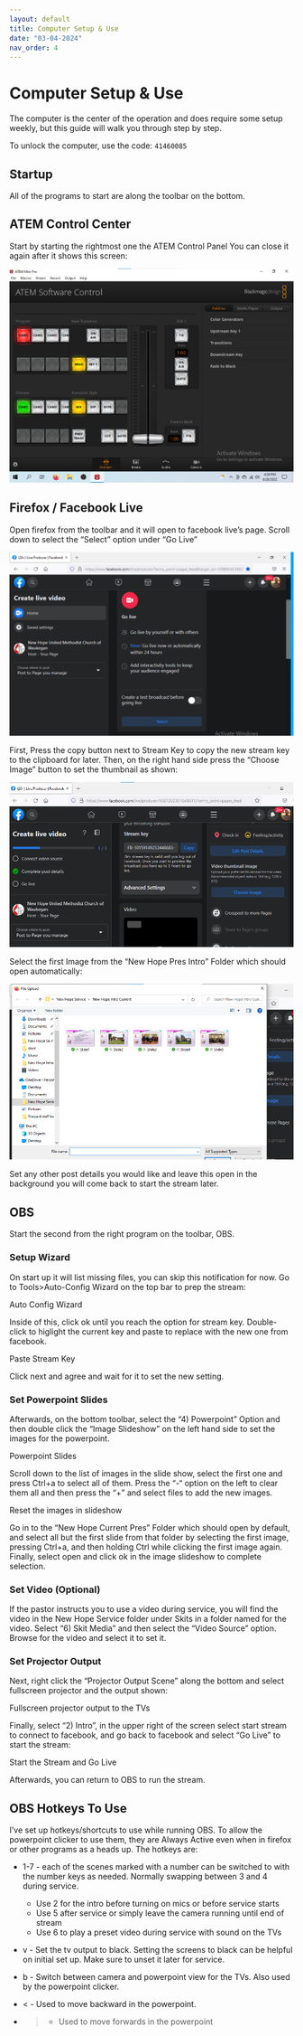 ```yaml
---
layout: default
title: Computer Setup & Use
date: "03-04-2024"
nav_order: 4
---
```

# Computer Setup & Use

The computer is the center of the operation and does require some setup weekly, but this guide will walk you through step by step.

To unlock the computer, use the code: `41460085`

## Startup

All of the programs to start are along the toolbar on the bottom.

## ATEM Control Center

Start by starting the rightmost one the ATEM Control Panel You can close it again after it shows this screen:

![ATEM Started](assets/ATEM_Started.png)

## Firefox / Facebook Live

Open firefox from the toolbar and it will open to facebook live’s page. Scroll down to select the “Select” option under “Go Live”

![Go Live Option](assets/Go_Live_Selection_Page.png)

First, Press the copy button next to Stream Key to copy the new stream key to the clipboard for later. Then, on the right hand side press the “Choose Image” button to set the thumbnail as shown:

![Set Thumbnail](assets/Live_Post_Editor.png)

Select the first Image from the “New Hope Pres Intro” Folder which should open automatically:

![Select Thumbnail](assets/Thumbnail_Selection.png)

Set any other post details you would like and leave this open in the background you will come back to start the stream later.

## OBS

Start the second from the right program on the toolbar, OBS.

### Setup Wizard

On start up it will list missing files, you can skip this notification for now. Go to Tools>Auto-Config Wizard on the top bar to prep the stream:

Auto Config Wizard

Inside of this, click ok until you reach the option for stream key. Double-click to higlight the current key and paste to replace with the new one from facebook.

Paste Stream Key

Click next and agree and wait for it to set the new setting.

### Set Powerpoint Slides

Afterwards, on the bottom toolbar, select the “4) Powerpoint” Option and then double click the “Image Slideshow” on the left hand side to set the images for the powerpoint.

Powerpoint Slides

Scroll down to the list of images in the slide show, select the first one and press Ctrl+a to select all of them. Press the “-“ option on the left to clear them all and then press the “+” and select files to add the new images.

Reset the images in slideshow

Go in to the “New Hope Current Pres” Folder which should open by default, and select all but the first slide from that folder by selecting the first image, pressing Ctrl+a, and then holding Ctrl while clicking the first image again. Finally, select open and click ok in the image slideshow to complete selection.

### Set Video (Optional)

If the pastor instructs you to use a video during service, you will find the video in the New Hope Service folder under Skits in a folder named for the video. Select “6) Skit Media” and then select the “Video Source” option. Browse for the video and select it to set it.

### Set Projector Output

Next, right click the “Projector Output Scene” along the bottom and select fullscreen projector and the output shown:

Fullscreen projector output to the TVs

Finally, select “2) Intro”, in the upper right of the screen select start stream to connect to facebook, and go back to facebook and select “Go Live” to start the stream:

Start the Stream and Go Live

Afterwards, you can return to OBS to run the stream.

## OBS Hotkeys To Use

I’ve set up hotkeys/shortcuts to use while running OBS. To allow the powerpoint clicker to use them, they are Always Active even when in firefox or other programs as a heads up. The hotkeys are:

- 1-7 - each of the scenes marked with a number can be switched to with the number keys as needed. Normally swapping between 3 and 4 during service.
    - Use 2 for the intro before turning on mics or before service starts
    - Use 5 after service or simply leave the camera running until end of stream
    - Use 6 to play a preset video during service with sound on the TVs
- v - Set the tv output to black. Setting the screens to black can be helpful on initial set up. Make sure to unset it later for service.

- b - Switch between camera and powerpoint view for the TVs. Also used by the powerpoint clicker.
- < - Used to move backward in the powerpoint.
- > - Used to move forwards in the powerpoint
